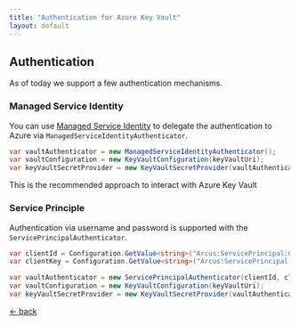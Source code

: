 ```yaml
---
title: "Authentication for Azure Key Vault"
layout: default
---
```


## Authentication

As of today we support a few  authentication mechanisms.

### Managed Service Identity
You can use [Managed Service Identity](https://docs.microsoft.com/en-us/azure/active-directory/managed-identities-azure-resources/overview) to delegate the authentication to Azure via `ManagedServiceIdentityAuthenticator`.

```csharp
var vaultAuthenticator = new ManagedServiceIdentityAuthenticator();
var vaultConfiguration = new KeyVaultConfiguration(keyVaultUri);
var keyVaultSecretProvider = new KeyVaultSecretProvider(vaultAuthenticator, vaultConfiguration);
```

This is the recommended approach to interact with Azure Key Vault

### Service Principle
Authentication via username and password is supported with the `ServicePrincipalAuthenticator`.

```csharp
var clientId = Configuration.GetValue<string>("Arcus:ServicePrincipal:ClientId");
var clientKey = Configuration.GetValue<string>("Arcus:ServicePrincipal:AccessKey");

var vaultAuthenticator = new ServicePrincipalAuthenticator(clientId, clientKey);
var vaultConfiguration = new KeyVaultConfiguration(keyVaultUri);
var keyVaultSecretProvider = new KeyVaultSecretProvider(vaultAuthenticator, vaultConfiguration);
```

[&larr; back](/)